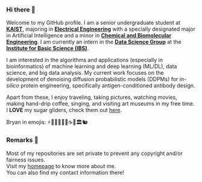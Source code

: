 ### Hi there 👋

<!--
**bramyeon/bramyeon** is a ✨ _special_ ✨ repository because its `README.md` (this file) appears on your GitHub profile.

Here are some ideas to get you started:
-->
Welcome to my GitHub profile. I am a senior undergraduate student at [**KAIST**](https://kaist.ac.kr), majoring in [**Electrical Engineering**](https://ee.kaist.ac.kr) with a specially designated major in Artificial Intelligence and a minor in [**Chemical and Biomolecular Engineering**](https://cbe.kaist.ac.kr). I am currently an intern in the [**Data Science Group**](https://ds.ibs.re.kr) at the [**Institute for Basic Science (IBS)**](https://ibs.re.kr).

I am interested in the algorithms and applications (especially in bioinformatics) of machine learning and deep learning (ML/DL), data science, and big data analysis. My current work focuses on the development of denoising diffusion probabilistic models (DDPMs) for <i>in-silico</i> protein engineering, specifically antigen-conditioned antibody design. 

Apart from these, I enjoy traveling, taking pictures, watching movies, making hand-drip coffee, singing, and visiting art museums in my free time. I **LOVE** my sugar gliders, check them out [here](https://bramyeon.notion.site/Sugar-Gliders-9d58a3da0a5f46ab93b488fc1931af82).

Bryan in emojis: ⚡️🤖🧬🗽📸🍿☕️🎤🏛️🐿️

### Remarks 👀

Most of my repositories are set private to prevent any copyright and/or fairness issues.  
Visit my [homepage](https://bramyeon.notion.site/Bryan-Nathanael-Wijaya-273bfa00fa42422c93a217836e8c9a98?pvs=4) to know more about me.  
You can also find my contact information there!
